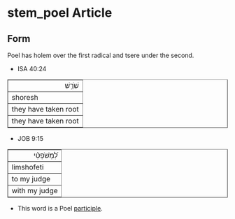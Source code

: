 # stem_poel Article

## Form
Poel has holem over the first radical and tsere under the second.

* ISA 40:24
<table border="1" class="docutils">
<colgroup>
<col width="100%" />
</colgroup>
<tbody valign="top">
<tr class="row-odd" align="right"><td>שֹׁרֵ֥שׁ</td>
</tr>
<tr class="row-even"><td>shoresh</td>
</tr>
<tr class="row-odd"><td>they have taken root</td>
</tr>
<tr class="row-even"><td>they have taken root</td>
</tr>
</tbody>
</table>

* JOB 9:15
<table border="1" class="docutils">
<colgroup>
<col width="100%" />
</colgroup>
<tbody valign="top">
<tr class="row-odd" align="right"><td>לִ֝מְשֹׁפְטִ֗י</td>
</tr>
<tr class="row-even"><td>limshofeti</td>
</tr>
<tr class="row-odd"><td>to my judge</td>
</tr>
<tr class="row-even"><td>with my judge</td>
</tr>
</tbody>
</table>
     
* This word is a Poel [participle](https://git.door43.org/Door43/en-uhg/src/master/content/participle_active/02.md).